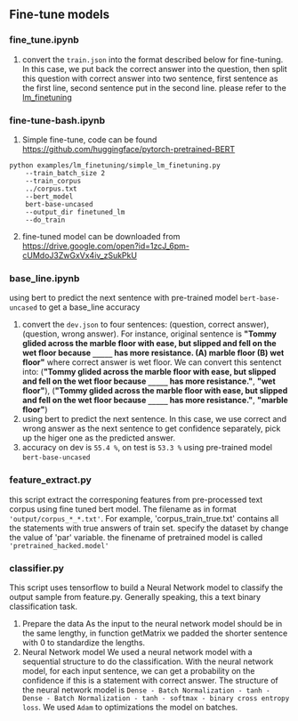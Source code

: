 ## Fine-tune models
### fine\_tune.ipynb
1. convert the `train.json` into the format described below for fine-tuning. In this case, we put back the correct answer into the question, then split this question with correct answer into two sentence, first sentence as the first line, second sentence put in the second line. please refer to the [lm_finetuning](https://github.com/huggingface/pytorch-pretrained-BERT/tree/master/examples/lm_finetuning)

### fine-tune-bash.ipynb
1. Simple fine-tune, code can be found https://github.com/huggingface/pytorch-pretrained-BERT
```
python examples/lm_finetuning/simple_lm_finetuning.py 
    --train_batch_size 2 
    --train_corpus 
    ../corpus.txt 
    --bert_model 
    bert-base-uncased 
    --output_dir finetuned_lm 
    --do_train 
```
2. fine-tuned model can be downloaded from https://drive.google.com/open?id=1zcJ_6pm-cUMdoJ3ZwGxVx4iv_zSukPkU

### base_line.ipynb
using bert to predict the next sentence with pre-trained model `bert-base-uncased` to get a base_line accuracy
1. convert the `dev.json` to four sentences: (question, correct answer), (question, wrong answer). 
For instance, original sentence is **"Tommy glided across the marble floor with ease, but slipped and fell on the wet floor because `_____` has more resistance. (A) marble floor (B) wet floor"** where correct answer is wet floor. We can convert this sentenct into: (**"Tommy glided across the marble floor with ease, but slipped and fell on the wet floor because `_____` has more resistance."**, **"wet floor"**), (**"Tommy glided across the marble floor with ease, but slipped and fell on the wet floor because `_____` has more resistance."**, **"marble floor"**)
2. using bert to predict the next sentence. In this case, we use correct and wrong answer as the next sentence to get confidence separately, pick up the higer one as the predicted answer.
3. accuracy on dev is `55.4 %`, on test is `53.3 %` using pre-trained model `bert-base-uncased`

### feature_extract.py
this script extract the corresponing features from pre-processed text corpus using fine tuned bert model. The filename as in format `'output/corpus_*_*.txt'`. For example, 'corpus_train_true.txt' contains all the statements with true answers of train set. specify the dataset by change the value of 'par' variable.  the finename of pretrained model is called `'pretrained_hacked.model'`

### classifier.py
This script uses tensorflow to build a Neural Network model to classify the output sample from feature.py. Generally speaking, this a text binary classification task.
1. Prepare the data
As the input to the neural network model should be in the same lengthy, in function getMatrix we padded the shorter sentence with 0 to standardize the lengths.
2. Neural Network model
We used a neural network model with a sequential structure to do the classification. With the neural network model, for each input sentence, we can get a probability on the confidence if this is a statement with correct answer. The structure of the neural network model is `Dense - Batch Normalization - tanh - Dense - Batch Normalization - tanh - softmax - binary cross entropy loss`. We used `Adam` to optimizations the model on batches.
